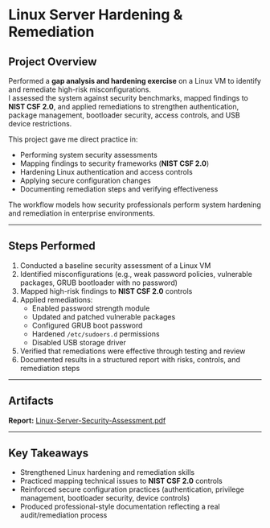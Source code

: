 # Linux Server Hardening & Remediation

## Project Overview

Performed a **gap analysis and hardening exercise** on a Linux VM to identify and remediate high-risk misconfigurations.  
I assessed the system against security benchmarks, mapped findings to **NIST CSF 2.0**, and applied remediations to strengthen authentication, package management, bootloader security, access controls, and USB device restrictions.

This project gave me direct practice in:

- Performing system security assessments
- Mapping findings to security frameworks (**NIST CSF 2.0**)
- Hardening Linux authentication and access controls
- Applying secure configuration changes
- Documenting remediation steps and verifying effectiveness

The workflow models how security professionals perform system hardening and remediation in enterprise environments.

---

## Steps Performed

1. Conducted a baseline security assessment of a Linux VM
2. Identified misconfigurations (e.g., weak password policies, vulnerable packages, GRUB bootloader with no password)
3. Mapped high-risk findings to **NIST CSF 2.0** controls
4. Applied remediations:
   - Enabled password strength module
   - Updated and patched vulnerable packages
   - Configured GRUB boot password
   - Hardened `/etc/sudoers.d` permissions
   - Disabled USB storage driver
5. Verified that remediations were effective through testing and review
6. Documented results in a structured report with risks, controls, and remediation steps

---

## Artifacts

**Report:** [Linux-Server-Security-Assessment.pdf](Linux-Server-Security-Assessment-and-Remediation-Report.pdf)

---

## Key Takeaways

- Strengthened Linux hardening and remediation skills
- Practiced mapping technical issues to **NIST CSF 2.0** controls
- Reinforced secure configuration practices (authentication, privilege management, bootloader security, device controls)
- Produced professional-style documentation reflecting a real audit/remediation process
